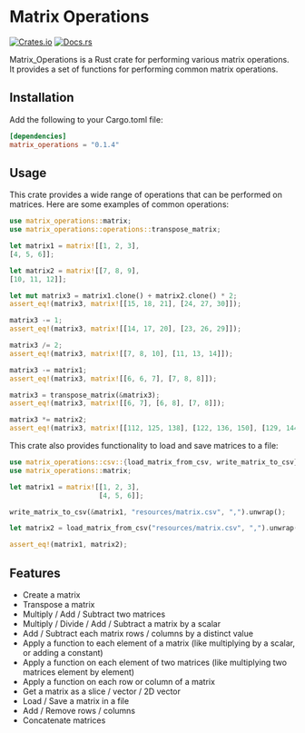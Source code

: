 # Matrix Operations

[![Crates.io](https://img.shields.io/crates/v/matrix_operations.svg)](https://crates.io/crates/matrix_operations)
[![Docs.rs](https://docs.rs/matrix_operations/badge.svg)](https://docs.rs/matrix_operations)

Matrix_Operations is a Rust crate for performing various matrix operations. It provides a set of functions for performing common matrix operations.

## Installation

Add the following to your Cargo.toml file:

```toml
[dependencies]
matrix_operations = "0.1.4"
```

## Usage

This crate provides a wide range of operations that can be performed on matrices. Here are some examples of common operations:

```rust
use matrix_operations::matrix;
use matrix_operations::operations::transpose_matrix;

let matrix1 = matrix![[1, 2, 3],
[4, 5, 6]];

let matrix2 = matrix![[7, 8, 9],
[10, 11, 12]];

let mut matrix3 = matrix1.clone() + matrix2.clone() * 2;
assert_eq!(matrix3, matrix![[15, 18, 21], [24, 27, 30]]);

matrix3 -= 1;
assert_eq!(matrix3, matrix![[14, 17, 20], [23, 26, 29]]);

matrix3 /= 2;
assert_eq!(matrix3, matrix![[7, 8, 10], [11, 13, 14]]);

matrix3 -= matrix1;
assert_eq!(matrix3, matrix![[6, 6, 7], [7, 8, 8]]);

matrix3 = transpose_matrix(&matrix3);
assert_eq!(matrix3, matrix![[6, 7], [6, 8], [7, 8]]);

matrix3 *= matrix2;
assert_eq!(matrix3, matrix![[112, 125, 138], [122, 136, 150], [129, 144, 159]]);
```

This crate also provides functionality to load and save matrices to a file:

```rust
use matrix_operations::csv::{load_matrix_from_csv, write_matrix_to_csv};
use matrix_operations::matrix;

let matrix1 = matrix![[1, 2, 3],
                      [4, 5, 6]];

write_matrix_to_csv(&matrix1, "resources/matrix.csv", ",").unwrap();

let matrix2 = load_matrix_from_csv("resources/matrix.csv", ",").unwrap();

assert_eq!(matrix1, matrix2);
```

## Features
- Create a matrix
- Transpose a matrix
- Multiply / Add / Subtract two matrices
- Multiply / Divide / Add / Subtract a matrix by a scalar
- Add / Subtract each matrix rows / columns by a distinct value
- Apply a function to each element of a matrix (like multiplying by a scalar, or adding a constant)
- Apply a function on each element of two matrices (like multiplying two matrices element by element)
- Apply a function on each row or column of a matrix
- Get a matrix as a slice / vector / 2D vector
- Load / Save a matrix in a file
- Add / Remove rows / columns
- Concatenate matrices
